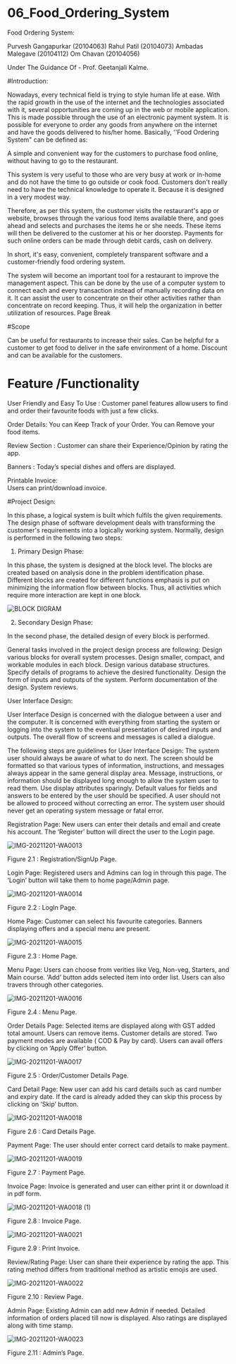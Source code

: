 # 06_Food_Ordering_System


Food Ordering System:

Purvesh Gangapurkar (20104063) 
Rahul Patil (20104073) 
Ambadas Malegave (20104112) 
Om Chavan (20104056) 

Under The Guidance Of - Prof. Geetanjali Kalme.

#Introduction:

Nowadays, every technical field is trying to style human life at ease. With the rapid growth in the use of the internet and the technologies associated with it, several opportunities are coming up in the web or mobile application. This is made possible through the use of an electronic payment system. It is possible for everyone to order any goods from anywhere on the internet and have the goods delivered to his/her home. Basically, ''Food Ordering System" can be defined as: 

A simple and convenient way for the customers to purchase food online, without having to go to the restaurant. 

This system is very useful to those who are very busy at work or in-home and do not have the time to go outside or cook food. Customers don't really need to have the technical knowledge to operate it. Because it is designed in a very modest way.  

Therefore, as per this system, the customer visits the restaurant's app or website, browses through the various food items available there, and goes ahead and selects and purchases the items he or she needs. These items will then be delivered to the customer at his or her doorstep. Payments for such online orders can be made through debit cards, cash on delivery. 

In short, it's easy, convenient, completely transparent software and a customer-friendly food ordering system. 

The system will become an important tool for a restaurant to improve the management aspect. This can be done by the use of a computer system to connect each and every transaction instead of manually recording data on it. It can assist the user to concentrate on their other activities rather than concentrate on record keeping. Thus, it will help the organization in better utilization of resources.
Page Break
 

 

 #Scope 

Can be useful for restaurants to increase their sales. 
Can be helpful for a customer to get food to deliver in the safe environment of a home. 
Discount and can be available for the customers. 

 

# Feature /Functionality 
User Friendly and Easy To Use : 
Customer panel features allow users to find and order their favourite foods with just a few clicks. 

Order Details: 
You can Keep Track of your Order. 
You can Remove your food items. 

Review Section : 
Customer can share their Experience/Opinion by rating the app. 

Banners : 
  Today’s special dishes and offers are displayed. 

Printable Invoice:     
Users can print/download invoice. 

 

 #Project Design: 

In this phase, a logical system is built which fulfils the given requirements. The design phase of software development deals with transforming the customer's requirements into a logically working system. Normally, design is performed in the following two steps: 

1. Primary Design Phase: 

In this phase, the system is designed at the block level. The blocks are created based on analysis done in the problem identification phase. Different blocks are created for different functions emphasis is put on minimizing the information flow between blocks. Thus, all activities which require more interaction are kept in one block. 


![BLOCK DIGRAM](https://user-images.githubusercontent.com/92711688/145686975-479cfffc-30c7-43f1-94bc-0ac8c637248a.png)



2. Secondary Design Phase: 

In the second phase, the detailed design of every block is performed. 

General tasks involved in the project design process are following: 
Design various blocks for overall system processes. Design smaller, compact, and workable modules in each block. Design various database structures. Specify details of programs to achieve the desired functionality. Design the form of inputs and outputs of the system. Perform documentation of the design. System reviews. 

 

 User Interface Design: 

User Interface Design is concerned with the dialogue between a user and the computer. It is concerned with everything from starting the system or logging into the system to the eventual presentation of desired inputs and outputs. The overall flow of screens and messages is called a dialogue. 

The following steps are guidelines for User Interface Design: 
The system user should always be aware of what to do next. The screen should be formatted so that various types of information, instructions, and messages always appear in the same general display area. Message, instructions, or information should be displayed long enough to allow the system user to read them.  Use display attributes sparingly. Default values for fields and answers to be entered by the user should be specified. A user should not be allowed to proceed without correcting an error. The system user should never get an operating system message or fatal error. 

 

Registration Page: New users can enter their details and email and create his account. The ‘Register’ button will direct the user to the Login page. 

 ![IMG-20211201-WA0013](https://user-images.githubusercontent.com/92711688/145686757-819c51ce-ace3-4039-976c-0ee353ce6cac.jpg)


Figure 2.1 : Registration/SignUp Page. 

Login Page: Registered users and Admins can log in through this page. The ‘Login’ button will take them to home page/Admin page. 

 ![IMG-20211201-WA0014](https://user-images.githubusercontent.com/92711688/145686773-7080a262-bc86-49cc-9fdf-8883464c8613.jpg)

Figure 2.2 : LogIn Page. 

Home Page: Customer can select his favourite categories. Banners displaying offers and a special menu are present.  

 ![IMG-20211201-WA0015](https://user-images.githubusercontent.com/92711688/145686788-49f538e2-c23c-4bef-9a8e-d910fb08d0ca.jpg)


Figure 2.3 : Home Page. 

Menu Page: Users can choose from verities like Veg, Non-veg, Starters, and Main course. ‘Add’ button adds selected item into order list. Users can also travers through other categories.  

 ![IMG-20211201-WA0016](https://user-images.githubusercontent.com/92711688/145686796-8b81b443-aade-475a-a209-55956362c30b.jpg)


Figure 2.4 : Menu Page. 

Order Details Page: Selected items are displayed along with GST added total amount. Users can remove items. Customer details are stored. Two payment modes are available ( COD & Pay by card). Users can avail offers by clicking on ‘Apply Offer’ button.  

 ![IMG-20211201-WA0017](https://user-images.githubusercontent.com/92711688/145686813-e504dc4b-304a-419f-bc4d-d0ea04b1f838.jpg)


Figure 2.5 : Order/Customer Details Page. 

Card Detail Page: New user can add his card details such as card number and expiry date. If the card is already added they can skip this process by clicking on ‘Skip’ button. 

 ![IMG-20211201-WA0018](https://user-images.githubusercontent.com/92711688/145686826-c65cbfaf-2da9-4bd0-baa5-8de8ae0f224d.jpg)


Figure 2.6 : Card Details Page. 

Payment Page: The user should enter correct card details to make payment.  

 ![IMG-20211201-WA0019](https://user-images.githubusercontent.com/92711688/145686831-8d822337-b0e9-47a7-9652-fa236f647fcd.jpg)


Figure 2.7 : Payment Page. 

Invoice Page: Invoice is generated and user can either print it or download it in pdf form. 

 ![IMG-20211201-WA0018 (1)](https://user-images.githubusercontent.com/92711688/145686851-8f81fbb0-6e9f-49b2-bc09-3c1ab7e79fa1.jpg)


Figure 2.8 : Invoice Page. 

 ![IMG-20211201-WA0021](https://user-images.githubusercontent.com/92711688/145686858-c7a188c8-a9c5-41f3-aa20-6409d666d699.jpg)
 

Figure 2.9 : Print Invoice. 

Review/Rating Page: User can share their experience by rating the app. This rating method differs from traditional method as artistic emojis are used. 

![IMG-20211201-WA0022](https://user-images.githubusercontent.com/92711688/145686870-a7037dd1-b340-4bdd-b532-dcbb56b8687f.jpg)

Figure 2.10 : Review Page. 

 

Admin Page: Existing Admin can add new Admin if needed. Detailed information of orders placed till now is displayed. Also ratings are displayed along with time stamp. 

 ![IMG-20211201-WA0023](https://user-images.githubusercontent.com/92711688/145686884-b84f945f-d62a-4faa-be9a-2fb29bfaa4f4.jpg)

Figure 2.11 : Admin’s Page. 

 

 

 
